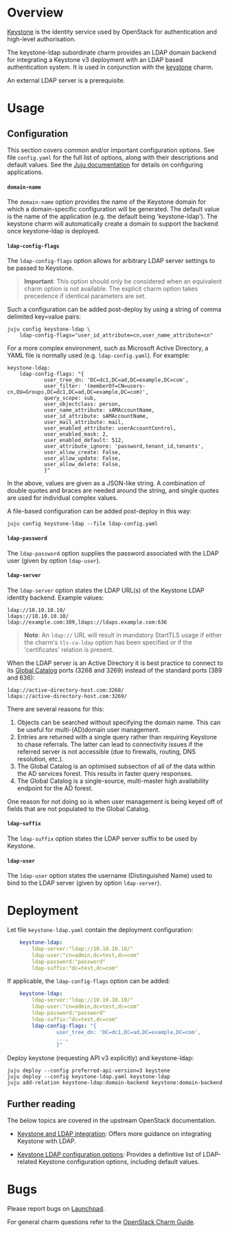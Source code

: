 # Overview

[Keystone][keystone-upstream] is the identity service used by OpenStack for
authentication and high-level authorisation.

The keystone-ldap subordinate charm provides an LDAP domain backend for
integrating a Keystone v3 deployment with an LDAP based authentication system.
It is used in conjunction with the [keystone][keystone-charm] charm.

An external LDAP server is a prerequisite.

# Usage

## Configuration

This section covers common and/or important configuration options. See file
`config.yaml` for the full list of options, along with their descriptions and
default values. See the [Juju documentation][juju-docs-config-apps] for details
on configuring applications.

#### `domain-name`

The `domain-name` option provides the name of the Keystone domain for which a
domain-specific configuration will be generated. The default value is the name
of the application (e.g. the default being 'keystone-ldap'). The keystone charm
will automatically create a domain to support the backend once keystone-ldap is
deployed.

#### `ldap-config-flags`

The `ldap-config-flags` option allows for arbitrary LDAP server settings to be
passed to Keystone.

> **Important**: This option should only be considered when an equivalent charm
  option is not available. The explicit charm option takes precedence if
  identical parameters are set.

Such a configuration can be added post-deploy by using a string of comma
delimited key=value pairs:

    juju config keystone-ldap \
        ldap-config-flags="user_id_attribute=cn,user_name_attribute=cn"

For a more complex environment, such as Microsoft Active Directory, a YAML file
is normally used (e.g. `ldap-config.yaml`). For example:

    keystone-ldap:
        ldap-config-flags: "{
                user_tree_dn: 'DC=dc1,DC=ad,DC=example,DC=com',
                user_filter: '(memberOf=CN=users-cn,OU=Groups,DC=dc1,DC=ad,DC=example,DC=com)',
                query_scope: sub,
                user_objectclass: person,
                user_name_attribute: sAMAccountName,
                user_id_attribute: sAMAccountName,
                user_mail_attribute: mail,
                user_enabled_attribute: userAccountControl,
                user_enabled_mask: 2,
                user_enabled_default: 512,
                user_attribute_ignore: 'password,tenant_id,tenants',
                user_allow_create: False,
                user_allow_update: False,
                user_allow_delete: False,
                }"

In the above, values are given as a JSON-like string. A combination of double
quotes and braces are needed around the string, and single quotes are used for
individual complex values.

A file-based configuration can be added post-deploy in this way:

    juju config keystone-ldap --file ldap-config.yaml

#### `ldap-password`

The `ldap-password` option supplies the password associated with the LDAP user
(given by option `ldap-user`).

#### `ldap-server`

The `ldap-server` option states the LDAP URL(s) of the Keystone LDAP identity
backend. Example values:

    ldap://10.10.10.10/
    ldaps://10.10.10.10/
    ldap://example.com:389,ldaps://ldaps.example.com:636

> **Note**: An `ldap://` URL will result in mandatory StartTLS usage if either
  the charm's `tls-ca-ldap` option has been specified or if the 'certificates'
  relation is present.

When the LDAP server is an Active Directory it is best practice to connect to
its [Global Catalog][microsoft-gc] ports (3268 and 3269) instead of the
standard ports (389 and 636):

    ldap://active-directory-host.com:3268/
    ldaps://active-directory-host.com:3269/

There are several reasons for this:

1. Objects can be searched without specifying the domain name. This can be
   useful for multi-(AD)domain user management.
1. Entries are returned with a single query rather than requiring Keystone to
   chase referrals. The latter can lead to connectivity issues if the referred
   server is not accessible (due to firewalls, routing, DNS resolution, etc.).
1. The Global Catalog is an optimised subsection of all of the data
   within the AD services forest. This results in faster query responses.
1. The Global Catalog is a single-source, multi-master high availability
   endpoint for the AD forest.

One reason for not doing so is when user management is being keyed off of
fields that are not populated to the Global Catalog.

#### `ldap-suffix`

The `ldap-suffix` option states the LDAP server suffix to be used by Keystone.

#### `ldap-user`

The `ldap-user` option states the username (Distinguished Name) used to bind to
the LDAP server (given by option `ldap-server`).

# Deployment

Let file `keystone-ldap.yaml` contain the deployment configuration:

```yaml
    keystone-ldap:
        ldap-server:"ldap://10.10.10.10/"
        ldap-user:"cn=admin,dc=test,dc=com"
        ldap-password:"password"
        ldap-suffix:"dc=test,dc=com"
```

If applicable, the `ldap-config-flags` option can be added:

```yaml
    keystone-ldap:
        ldap-server:"ldap://10.10.10.10/"
        ldap-user:"cn=admin,dc=test,dc=com"
        ldap-password:"password"
        ldap-suffix:"dc=test,dc=com"
        ldap-config-flags: "{
                user_tree_dn: 'DC=dc1,DC=ad,DC=example,DC=com',
                ...,
                }"
```

Deploy keystone (requesting API v3 explicitly) and keystone-ldap:

    juju deploy --config preferred-api-version=3 keystone
    juju deploy --config keystone-ldap.yaml keystone-ldap
    juju add-relation keystone-ldap:domain-backend keystone:domain-backend

## Further reading

The below topics are covered in the upstream OpenStack documentation.

* [Keystone and LDAP integration][upstream-os-docs-keystone-ldap]: Offers more
  guidance on integrating Keystone with LDAP.

* [Keystone LDAP configuration
  options][upstream-os-docs-keystone-ldap-options]: Provides a definitive list
  of LDAP-related Keystone configuration options, including default values.

# Bugs

Please report bugs on [Launchpad][lp-bugs-charm-keystone-ldap].

For general charm questions refer to the [OpenStack Charm Guide][cg].

<!-- LINKS -->

[cg]: https://docs.openstack.org/charm-guide
[keystone-upstream]: https://docs.openstack.org/keystone/latest/
[keystone-charm]: https://jaas.ai/keystone
[juju-docs-config-apps]: https://juju.is/docs/configuring-applications
[lp-bugs-charm-keystone-ldap]: https://bugs.launchpad.net/charm-keystone-ldap/+filebug
[upstream-os-docs]: https://docs.openstack.org
[upstream-os-docs-keystone-ldap]: https://docs.openstack.org/keystone/latest/admin/configuration.html#integrate-identity-back-end-with-ldap
[upstream-os-docs-keystone-ldap-options]: https://docs.openstack.org/keystone/latest/configuration/config-options.html#ldap
[microsoft-gc]: https://docs.microsoft.com/en-us/previous-versions/windows/it-pro/windows-2000-server/cc978012(v=technet.10)
